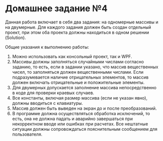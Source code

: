 Домашнее задание №4
===================

Данная работа включает в себя два задания: на одномерные массивы и на двумерные. Для каждого задания должен быть создан отдельный проект, при этом оба проекта должны находиться в одном решении (Solution).

Общие указания к выполнению работы:

1. Можно использовать как консольный проект, так и WPF.
1. Массивы должны заполняться случайными числами согласно заданию, то есть, если в задании указано, что массив вещественных чисел, то заполняться должен вещественными числами. Если подразумевается наличие отрицательных элементов, то массив должен включать отрицательные и положительные элементы.
1. Для двумерных допускается заполнение массива непосредственно в коде для проверки краевых случаев.
1. Все константы, включая размер массива (если не указан явно), должны вводиться с клавиатуры.
1. Массив должен быть выведен на экран до и после преобразований.
1. В программе должна осуществляться обработка исключений, то есть, она не должна падать и аварийно завершаться при некорректном вводе или ошибках при расчетах. Все нештатные ситуации должны сопровождаться пояснительным сообщением для пользователя.
